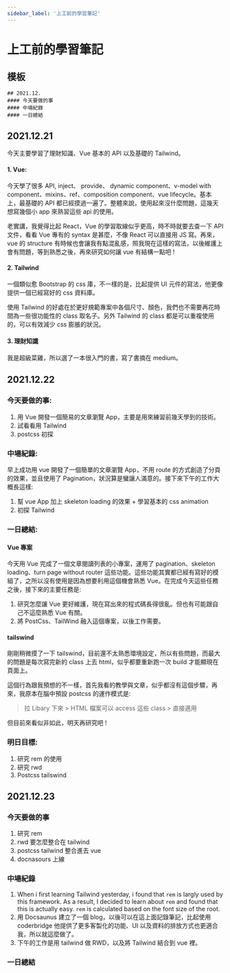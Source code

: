 ```yaml
---
sidebar_label: '上工前的學習筆記'
---
```


# 上工前的學習筆記

## 模板
```
## 2021.12.
#### 今天要做的事
#### 中場紀錄
#### 一日總結
```


## 2021.12.21
今天主要學習了理財知識、Vue 基本的 API 以及基礎的 Tailwind。
#### 1. Vue: 
今天學了很多 API, inject、 provide、 dynamic component、v-model with component、mixins、ref、composition component、vue lifecycle。基本上，最基礎的 API 都已經摸過一遍了。整體來說，使用起來沒什麼問題，這幾天想寫幾個小 app 來熟習這些 api 的使用。

老實講，我覺得比起 React，Vue 的學習取線似乎更高，時不時就要去查一下 API 文件，看看 Vue 專有的 syntax 是甚麼，不像 React 可以直接用 JS 寫。再來，vue 的 structure 有時候也會讓我有點混亂感，照我現在這樣的寫法，以後維護上會有問題，等到熟悉之後，再來研究如何讓 vue 有結構一點吧 !

#### 2. Tailwind
一個類似愈 Bootstrap 的 css 庫，不一樣的是，比起提供 UI 元件的寫法，他更像提供一個已經寫好的 css 資料庫。

使用 Tailwind 的好處在於更好規範專案中各個尺寸、顏色，我們也不需要再花時間為一些很功能性的 class 取名子。另外 Tailwind 的 class 都是可以重複使用的，可以有效減少 css 膨脹的狀況。

#### 3. 理財知識
我是超級菜雞，所以選了一本很入門的書，寫了書摘在 medium。




## 2021.12.22
### 今天要做的事:
1. 用 Vue 開發一個簡易的文章瀏覽 App，主要是用來練習前幾天學到的技術。
2. 試看看用 Tailwind
3. postcss 初探

### 中場紀錄:
早上成功用 vue 開發了一個簡單的文章瀏覽 App，不用 route 的方式創造了分頁的效果，並且使用了 Pagination，狀況算是蠻讓人滿意的。接下來下午的工作大概長這樣:

1. 幫 vue App 加上 skeleton loading 的效果 + 學習基本的 css animation
2. 初探 Tailwind

### 一日總結:
#### Vue 專案
今天用 Vue 完成了一個文章閱讀列表的小專案，運用了 pagination、skeleton loading、turn page without router 這些功能。這些功能其實都已經有寫好的模組了，之所以沒有使用是因為想要利用這個機會熟悉 Vue。在完成今天這些任務之後，接下來的主要任務是:

1. 研究怎麼讓 Vue 更好維護，現在寫出來的程式碼長得很亂。但也有可能跟自己不這麼熟悉 Vue 有關。
2. 將 PostCss、TailWind 融入這個專案，以後工作需要。

#### tailswind
剛剛稍微摸了一下 tailswind，目前還不太熟悉環境設定，所以有些問題，而最大的問題是每次寫完新的 class 上去 html，似乎都要重新跑一次 build 才能顯現在頁面上。

這個行為跟我預想的不一樣，首先我看的教學與文章，似乎都沒有這個步驟，再來，我原本在腦中預設 postcss 的運作模式是:

> 拉 Libary 下來 > HTML 檔案可以 access 這些 class > 直接適用

但目前來看似非如此，明天再研究吧 !

### 明日目標:
1. 研究 rem 的使用
2. 研究 rwd
3. Postcss tailswind



## 2021.12.23
### 今天要做的事
1. 研究 rem 
2. rwd 要怎麼整合在 tailwind
3. postcss tailwind 整合進去 vue
4. docnasours 上線

### 中場紀錄
1. When i first learning Tailwind yesterday, i found that `rem` is largly used by this framework. As a result, I decided to learn about `rem` and found that this is actually easy. `rem` is calculated based on the font size of the root.
2. 用 Docsaunus 建立了一個 blog，以後可以在這上面記錄筆記，比起使用 coderbridge 他提供了更多客製化的功能、UI 以及資料的排放方式也更適合我，所以就這麼做了。
3. 下午的工作是用 tailwind 做 RWD，以及將 Tailwind 結合到 vue 裡。
### 一日總結


